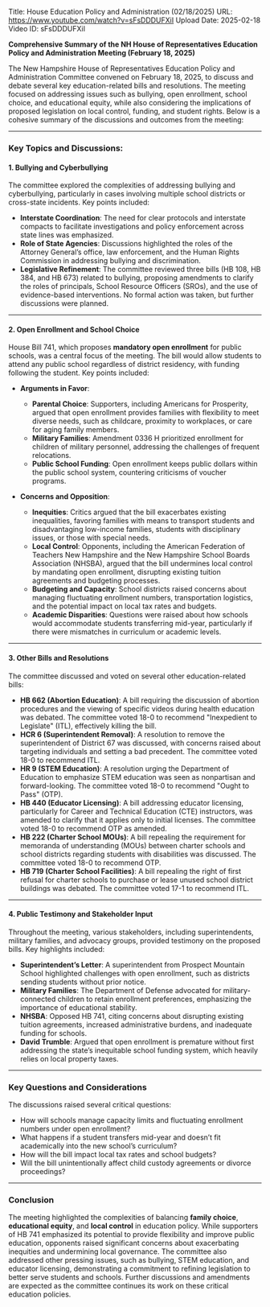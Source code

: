 Title: House Education Policy and Administration (02/18/2025)
URL: https://www.youtube.com/watch?v=sFsDDDUFXiI
Upload Date: 2025-02-18
Video ID: sFsDDDUFXiI

**Comprehensive Summary of the NH House of Representatives Education Policy and Administration Meeting (February 18, 2025)**

The New Hampshire House of Representatives Education Policy and Administration Committee convened on February 18, 2025, to discuss and debate several key education-related bills and resolutions. The meeting focused on addressing issues such as bullying, open enrollment, school choice, and educational equity, while also considering the implications of proposed legislation on local control, funding, and student rights. Below is a cohesive summary of the discussions and outcomes from the meeting:

---

### **Key Topics and Discussions:**

#### **1. Bullying and Cyberbullying**
The committee explored the complexities of addressing bullying and cyberbullying, particularly in cases involving multiple school districts or cross-state incidents. Key points included:
- **Interstate Coordination**: The need for clear protocols and interstate compacts to facilitate investigations and policy enforcement across state lines was emphasized.
- **Role of State Agencies**: Discussions highlighted the roles of the Attorney General’s office, law enforcement, and the Human Rights Commission in addressing bullying and discrimination.
- **Legislative Refinement**: The committee reviewed three bills (HB 108, HB 384, and HB 673) related to bullying, proposing amendments to clarify the roles of principals, School Resource Officers (SROs), and the use of evidence-based interventions. No formal action was taken, but further discussions were planned.

---

#### **2. Open Enrollment and School Choice**
House Bill 741, which proposes **mandatory open enrollment** for public schools, was a central focus of the meeting. The bill would allow students to attend any public school regardless of district residency, with funding following the student. Key points included:
- **Arguments in Favor**:
  - **Parental Choice**: Supporters, including Americans for Prosperity, argued that open enrollment provides families with flexibility to meet diverse needs, such as childcare, proximity to workplaces, or care for aging family members.
  - **Military Families**: Amendment 0336 H prioritized enrollment for children of military personnel, addressing the challenges of frequent relocations.
  - **Public School Funding**: Open enrollment keeps public dollars within the public school system, countering criticisms of voucher programs.

- **Concerns and Opposition**:
  - **Inequities**: Critics argued that the bill exacerbates existing inequalities, favoring families with means to transport students and disadvantaging low-income families, students with disciplinary issues, or those with special needs.
  - **Local Control**: Opponents, including the American Federation of Teachers New Hampshire and the New Hampshire School Boards Association (NHSBA), argued that the bill undermines local control by mandating open enrollment, disrupting existing tuition agreements and budgeting processes.
  - **Budgeting and Capacity**: School districts raised concerns about managing fluctuating enrollment numbers, transportation logistics, and the potential impact on local tax rates and budgets.
  - **Academic Disparities**: Questions were raised about how schools would accommodate students transferring mid-year, particularly if there were mismatches in curriculum or academic levels.

---

#### **3. Other Bills and Resolutions**
The committee discussed and voted on several other education-related bills:
- **HB 662 (Abortion Education)**: A bill requiring the discussion of abortion procedures and the viewing of specific videos during health education was debated. The committee voted 18-0 to recommend "Inexpedient to Legislate" (ITL), effectively killing the bill.
- **HCR 6 (Superintendent Removal)**: A resolution to remove the superintendent of District 67 was discussed, with concerns raised about targeting individuals and setting a bad precedent. The committee voted 18-0 to recommend ITL.
- **HR 9 (STEM Education)**: A resolution urging the Department of Education to emphasize STEM education was seen as nonpartisan and forward-looking. The committee voted 18-0 to recommend "Ought to Pass" (OTP).
- **HB 440 (Educator Licensing)**: A bill addressing educator licensing, particularly for Career and Technical Education (CTE) instructors, was amended to clarify that it applies only to initial licenses. The committee voted 18-0 to recommend OTP as amended.
- **HB 222 (Charter School MOUs)**: A bill repealing the requirement for memoranda of understanding (MOUs) between charter schools and school districts regarding students with disabilities was discussed. The committee voted 18-0 to recommend OTP.
- **HB 719 (Charter School Facilities)**: A bill repealing the right of first refusal for charter schools to purchase or lease unused school district buildings was debated. The committee voted 17-1 to recommend ITL.

---

#### **4. Public Testimony and Stakeholder Input**
Throughout the meeting, various stakeholders, including superintendents, military families, and advocacy groups, provided testimony on the proposed bills. Key highlights included:
- **Superintendent’s Letter**: A superintendent from Prospect Mountain School highlighted challenges with open enrollment, such as districts sending students without prior notice.
- **Military Families**: The Department of Defense advocated for military-connected children to retain enrollment preferences, emphasizing the importance of educational stability.
- **NHSBA**: Opposed HB 741, citing concerns about disrupting existing tuition agreements, increased administrative burdens, and inadequate funding for schools.
- **David Trumble**: Argued that open enrollment is premature without first addressing the state’s inequitable school funding system, which heavily relies on local property taxes.

---

### **Key Questions and Considerations**
The discussions raised several critical questions:
- How will schools manage capacity limits and fluctuating enrollment numbers under open enrollment?
- What happens if a student transfers mid-year and doesn’t fit academically into the new school’s curriculum?
- How will the bill impact local tax rates and school budgets?
- Will the bill unintentionally affect child custody agreements or divorce proceedings?

---

### **Conclusion**
The meeting highlighted the complexities of balancing **family choice**, **educational equity**, and **local control** in education policy. While supporters of HB 741 emphasized its potential to provide flexibility and improve public education, opponents raised significant concerns about exacerbating inequities and undermining local governance. The committee also addressed other pressing issues, such as bullying, STEM education, and educator licensing, demonstrating a commitment to refining legislation to better serve students and schools. Further discussions and amendments are expected as the committee continues its work on these critical education policies.